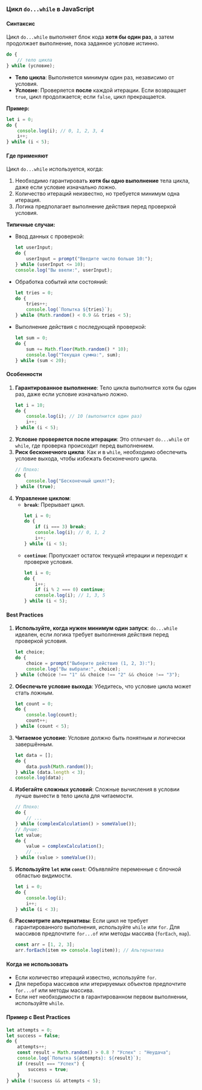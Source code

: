 ### Цикл `do...while` в JavaScript

#### Синтаксис
Цикл `do...while` выполняет блок кода **хотя бы один раз**, а затем продолжает выполнение, пока заданное условие истинно.  
```javascript
do {
    // тело цикла
} while (условие);
```
- **Тело цикла**: Выполняется минимум один раз, независимо от условия.
- **Условие**: Проверяется **после** каждой итерации. Если возвращает `true`, цикл продолжается; если `false`, цикл прекращается.

**Пример:**
```javascript
let i = 0;
do {
    console.log(i); // 0, 1, 2, 3, 4
    i++;
} while (i < 5);
```

#### Где применяют
Цикл `do...while` используется, когда:
1. Необходимо гарантировать **хотя бы одно выполнение** тела цикла, даже если условие изначально ложно.
2. Количество итераций неизвестно, но требуется минимум одна итерация.
3. Логика предполагает выполнение действия перед проверкой условия.

**Типичные случаи:**
- Ввод данных с проверкой:
  ```javascript
  let userInput;
  do {
      userInput = prompt("Введите число больше 10:");
  } while (userInput <= 10);
  console.log("Вы ввели:", userInput);
  ```
- Обработка событий или состояний:
  ```javascript
  let tries = 0;
  do {
      tries++;
      console.log(`Попытка ${tries}`);
  } while (Math.random() < 0.9 && tries < 5);
  ```
- Выполнение действия с последующей проверкой:
  ```javascript
  let sum = 0;
  do {
      sum += Math.floor(Math.random() * 10);
      console.log("Текущая сумма:", sum);
  } while (sum < 20);
  ```

#### Особенности
1. **Гарантированное выполнение**: Тело цикла выполнится хотя бы один раз, даже если условие изначально ложно.
   ```javascript
   let i = 10;
   do {
       console.log(i); // 10 (выполнится один раз)
       i++;
   } while (i < 5);
   ```
2. **Условие проверяется после итерации**: Это отличает `do...while` от `while`, где проверка происходит перед выполнением.
3. **Риск бесконечного цикла**: Как и в `while`, необходимо обеспечить условие выхода, чтобы избежать бесконечного цикла.
   ```javascript
   // Плохо:
   do {
       console.log("Бесконечный цикл!");
   } while (true);
   ```
4. **Управление циклом**:
   - **`break`**: Прерывает цикл.
     ```javascript
     let i = 0;
     do {
         if (i === 3) break;
         console.log(i); // 0, 1, 2
         i++;
     } while (i < 5);
     ```
   - **`continue`**: Пропускает остаток текущей итерации и переходит к проверке условия.
     ```javascript
     let i = 0;
     do {
         i++;
         if (i % 2 === 0) continue;
         console.log(i); // 1, 3, 5
     } while (i < 5);
     ```

#### Best Practices
1. **Используйте, когда нужен минимум один запуск**: `do...while` идеален, если логика требует выполнения действия перед проверкой условия.
   ```javascript
   let choice;
   do {
       choice = prompt("Выберите действие (1, 2, 3):");
       console.log("Вы выбрали:", choice);
   } while (choice !== "1" && choice !== "2" && choice !== "3");
   ```
2. **Обеспечьте условие выхода**: Убедитесь, что условие цикла может стать ложным.
   ```javascript
   let count = 0;
   do {
       console.log(count);
       count++;
   } while (count < 5);
   ```
3. **Читаемое условие**: Условие должно быть понятным и логически завершённым.
   ```javascript
   let data = [];
   do {
       data.push(Math.random());
   } while (data.length < 3);
   console.log(data);
   ```
4. **Избегайте сложных условий**: Сложные вычисления в условии лучше вынести в тело цикла для читаемости.
   ```javascript
   // Плохо:
   do {
       // ...
   } while (complexCalculation() > someValue());
   // Лучше:
   let value;
   do {
       value = complexCalculation();
       // ...
   } while (value > someValue());
   ```
5. **Используйте `let` или `const`**: Объявляйте переменные с блочной областью видимости.
   ```javascript
   let i = 0;
   do {
       console.log(i);
       i++;
   } while (i < 3);
   ```
6. **Рассмотрите альтернативы**: Если цикл не требует гарантированного выполнения, используйте `while` или `for`. Для массивов предпочтите `for...of` или методы массива (`forEach`, `map`).
   ```javascript
   const arr = [1, 2, 3];
   arr.forEach(item => console.log(item)); // Альтернатива
   ```

#### Когда не использовать
- Если количество итераций известно, используйте `for`.
- Для перебора массивов или итерируемых объектов предпочтите `for...of` или методы массива.
- Если нет необходимости в гарантированном первом выполнении, используйте `while`.

#### Пример с Best Practices
```javascript
let attempts = 0;
let success = false;
do {
    attempts++;
    const result = Math.random() > 0.8 ? "Успех" : "Неудача";
    console.log(`Попытка ${attempts}: ${result}`);
    if (result === "Успех") {
        success = true;
    }
} while (!success && attempts < 5);
```